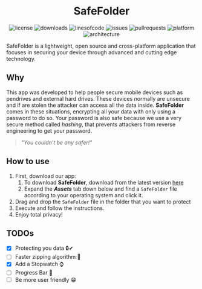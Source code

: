 # <div align="center">SafeFolder</div>
<div align="center">

![license](https://img.shields.io/github/license/Agentew04/SafeFolder)
![downloads](https://img.shields.io/github/downloads/Agentew04/Safefolder/total)
![linesofcode](https://img.shields.io/tokei/lines/github/Agentew04/SafeFolder?label=lines%20of%20code)
![issues](https://img.shields.io/github/issues/Agentew04/SafeFolder)
![pullrequests](https://img.shields.io/github/issues-pr/Agentew04/SafeFolder)
![platform](https://img.shields.io/badge/Platform-Win%20%7C%20Linux%20%7C%20OSX-blue)
![architecture](https://img.shields.io/badge/Architecture-x64%20%7C%20x86%20%7C%20arm%20%7C%20arm64-orange)
</div>

SafeFolder is a lightweight, open source and cross-platform application that focuses in securing your device through advanced and cutting edge technology.

## Why

This app was developed to help people secure mobile devices such as pendrives and external hard drives. These devices normally are unsecure and if are stolen the attacker 
can access all the data inside. **SafeFolder** comes in these situations, encrypting all your data with only using a password to do so. Your password is also safe because
we use a very secure method called _hashing_, that prevents attackers from reverse engineering to get your password.

> _"You couldn't be any safer!"_

## How to use

1. First, download our app:
    1. To download **SafeFolder**, download from the latest version [here](https://github.com/Agentew04/SafeFolder/releases/latest)
    2. Expand the _**Assets**_ tab down below and find a `SafeFolder` file according to your operating system and click it.
2. Drag and drop the `SafeFolder` file in the folder that you want to protect
3. Execute and follow the instructions.
4. Enjoy total privacy!

## TODOs

- [x] Protecting you data 🔒✔
- [ ] Faster zipping algorithm 🏃
- [x] Add a Stopwatch ⌚
- [ ] Progress Bar 📶
- [ ] Be more user friendly 😁
